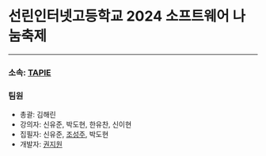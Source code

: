 # 선린인터넷고등학교 2024 소프트웨어 나눔축제

---

### 소속: [TAPIE](https://tapie.kr/)

### 팀원
- 총괄: 김해린
- 강의자: 신유준, 박도현, 한유찬, 신이현
- 집필자: 신유준, [조성주](https://github.com/iamfiro), 박도현
- 개발자: [권지원](https://github.com/jwkwon0817)
